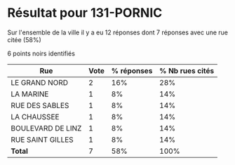 # Résultat pour 131-PORNIC

Sur l'ensemble de la ville il y a eu 12 réponses dont 7 réponses avec une rue citée (58%)

6 points noirs identifiés

| Rue | Vote | % réponses | % Nb rues cités|
|-----|------|------------|----------------|
| LE GRAND NORD | 2 | 16% | 28%|
| LA MARINE | 1 | 8% | 14%|
| RUE DES SABLES | 1 | 8% | 14%|
| LA CHAUSSEE | 1 | 8% | 14%|
| BOULEVARD DE LINZ | 1 | 8% | 14%|
| RUE SAINT GILLES | 1 | 8% | 14%|
| **Total** | 7 | 58% | 100%|
